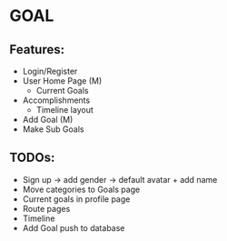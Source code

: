 # GOAL

## Features:
- Login/Register
- User Home Page (M)
  - Current Goals
- Accomplishments
  - Timeline layout
- Add Goal (M)
- Make Sub Goals

## TODOs:
- Sign up -> add gender -> default avatar + add name
- Move categories to Goals page
- Current goals in profile page
- Route pages 
- Timeline
- Add Goal push to database
